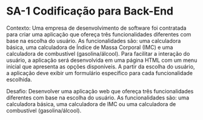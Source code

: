 # SA-1 Codificação para Back-End

Contexto:
Uma empresa de desenvolvimento de software foi contratada para criar uma aplicação que ofereça três funcionalidades diferentes com base na escolha do usuário. As funcionalidades são: uma calculadora básica,
uma calculadora de Índice de Massa Corporal (IMC) e uma calculadora de combustível (gasolina/álcool).
Para facilitar a interação do usuário, a aplicação será desenvolvida em uma página HTML com um menu inicial que apresenta as opções disponíveis. A partir da escolha do usuário, a aplicação deve exibir um
formulário específico para cada funcionalidade escolhida.  

Desafio:
Desenvolver uma aplicação web que ofereça três funcionalidades diferentes com base na escolha do usuário. As funcionalidades são: uma calculadora básica, uma calculadora de IMC ou uma calculadora de
combustível (gasolina/álcool).
